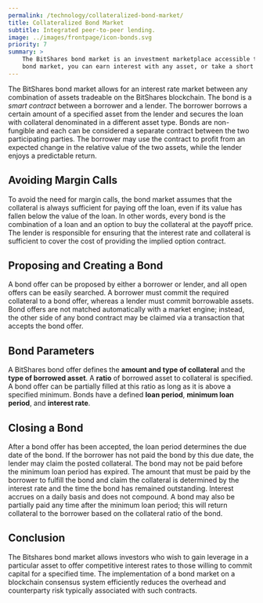 ```yaml
---
permalink: /technology/collateralized-bond-market/
title: Collateralized Bond Market
subtitle: Integrated peer-to-peer lending.
image: ../images/frontpage/icon-bonds.svg
priority: 7
summary: >
    The BitShares bond market is an investment marketplace accessible to anyone with an internet connection. In the
    bond market, you can earn interest with any asset, or take a short position using any other asset as collateral.
---
```


The BitShares bond market allows for an interest rate market between any combination of assets
tradeable on the BitShares blockchain.  The bond is a *smart contract* between a borrower and a
lender.  The borrower borrows a certain amount of a specified asset from the lender and secures the
loan with collateral denominated in a different asset type.  Bonds are non-fungible and each can be
considered a separate contract between the two participating parties.  The borrower may use the
contract to profit from an expected change in the relative value of the two assets, while the lender
enjoys a predictable return.

## Avoiding Margin Calls

To avoid the need for margin calls, the bond market assumes that the collateral is always sufficient
for paying off the loan, even if its value has fallen below the value of the loan.   In other words,
every bond is the combination of a loan and an option to buy the collateral at the payoff price.
The lender is responsible for ensuring that the interest rate and collateral is sufficient to cover
the cost of providing the implied option contract.

## Proposing and Creating a Bond

A bond offer can be proposed by either a borrower or lender, and all open offers can be easily searched.
A borrower must commit the required collateral to a bond offer, whereas a lender must
commit borrowable assets.  Bond offers are not matched automatically with a market engine; instead,
the other side of any bond contract may be claimed via a transaction that accepts the bond offer.

## Bond Parameters

A BitShares bond offer defines the **amount and type of collateral** and the **type of borrowed
asset**.  A **ratio** of borrowed asset to collateral is specified.  A bond offer can be partially
filled at this ratio as long as it is above a specified minimum.  Bonds have a defined **loan period**,
**minimum loan period**, and **interest rate**.

## Closing a Bond

After a bond offer has been accepted, the loan period determines the due date of the bond.  If the
borrower has not paid the bond by this due date, the lender may claim the posted collateral.  The
bond may not be paid before the minimum loan period has expired.  The amount that must be paid by
the borrower to fulfill the bond and claim the collateral is determined by the interest rate and the
time the bond has remained outstanding.  Interest accrues on a daily basis and does not compound.  A
bond may also be partially paid any time after the minimum loan period; this will return collateral
to the borrower based on the collateral ratio of the bond.

## Conclusion

The Bitshares bond market allows investors who wish to gain leverage in a particular asset to offer
competitive interest rates to those willing to commit capital for a specified time.  The
implementation of a bond market on a blockchain consensus system efficiently reduces the overhead and
counterparty risk typically associated with such contracts.
